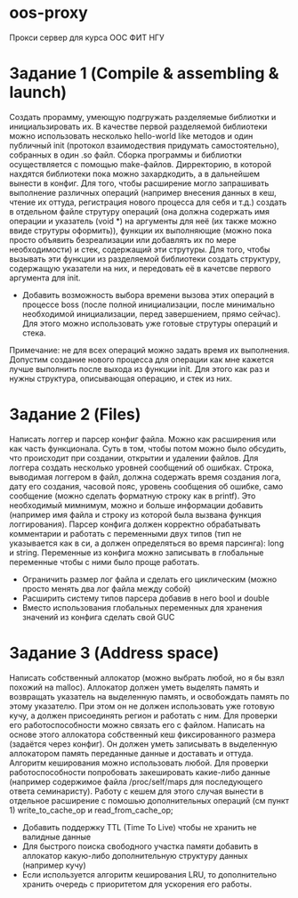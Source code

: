 oos-proxy
========================================
Прокси сервер для курса ООС ФИТ НГУ

Задание 1 (Compile & assembling & launch)
========================================
Создать прорамму, умеющую подгружать разделяемые библиотки
и инициальзировать их. В качестве первой разделяемой библиотеки можно
использовать несколько hello-world like методов и один публичный init
(протокол взаимодествия придумать самостоятельно), собранных в один .so файл.
Сборка программы и библиотки осуществляется с помощью make-файлов. Дирректорию,
в которой нахдятся библиотеки пока можно захардкодить, а в дальнейшем вынести в
конфиг.
Для того, чтобы расширение могло запрашивать выполнение различных операций (например
внесения данных в кеш, чтение их оттуда, регистрация нового процесса для себя и т.д.)
создать в отдельном файле струтуру операций (она должна содержать имя операции и указатель
(void *) на аргументы для неё (их также можно ввиде струтуры оформить)), функции их выполняющие
(можно пока просто объявить безреализации или добавлять их по мере необходимости) и стек, содержащий эти струтуры.
Для того, чтобы вызывать эти функции из разделяемой библиотеки создать структуру, содержащую
указатели на них, и передовать её в качетсве первого аргумента для init.

* Добавить возможность выбора времени вызова этих операций в процессе boss (после полной инициализации,
после минимально необходимой инициализации, перед завершением, прямо сейчас). Для этого можно использовать
уже готовые струтуры операций и стека.

Примечание: не для всех операций можно задать время их выполнения. Допустим создание нового
процесса для операции как мне кажется лучше выполнить после выхода из функции init. Для этого
как раз и нужны структура, описывающая операцию, и стек из них. 

Задание 2 (Files)
========================================
Написать логгер и парсер конфиг файла. Можно как расширения или
как часть функционала. Суть в том, чтобы потом можно было обсудить, что происходит
при создании, открытии и удалении файлов.
Для логгера создать несколько уровней сообщений
об ошибках. Строка, выводимая логгером в файл, должна содержать время создания лога, дату его создания,
часовой пояс, уровень сообщения об ошибке, само сообщение (можно сделать форматную строку как в printf).
Это необходимый мимнимум, можно и больше информации добавить (например имя файла и строку из которой
была вызвана функция логгирования).
Парсер конфига должен корректно обрабатывать комментарии и работать с переменными двух типов
(тип не указывается как в си, а должен определяться во время парсинга): long и string. Переменные
из конфига можно записывать в глобальные переменные чтобы с ними было проще работать.

* Ограничить размер лог файла и сделать его циклическим (можно просто менять два лог файла между собой)
* Расширить систему типов парсера добавив в него bool и double
* Вместо использования глобальных переменных для хранения значений из конфига сделать свой GUC

Задание 3 (Address space)
=========================================
Написать собственный аллокатор (можно выбрать любой, но я бы взял похожий на malloc). Аллокатор
должен уметь выделять память и возвращать указатель на выделенную память, и освобождать память по
этому указателю. При этом он не должен использовать уже готовую кучу, а должен присоединять регион и работать с ним.
Для проверки его работоспособности можно связать его с файлом.
Написать на основе этого аллокатора собственный кеш фиксированного размера (задаётся через конфиг).
Он должен уметь записывать в выделенную аллокатором память переданные данные и доставать и оттуда.
Алгоритм кеширования можно использовать любой. Для проверки работоспособности попробовать закешировать
какие-либо данные (например содержимое файла /proc/self/maps для последующего ответа семинаристу).
Работу с кешем для этого случая вынести в отдельное расширение с помошью дополнительных операций (см пункт 1)
write_to_cache_op и read_from_cache_op;

* Добавить поддержку TTL (Time To Live) чтобы не хранить не валидные данные
* Для быстрого поиска свободного участка памяти добавить в аллокатор какую-либо дополнительную структуру данных
(например кучу)
* Если используется алгоритм кеширования LRU, то дополнительно хранить очередь с приоритетом для ускорения его работы.